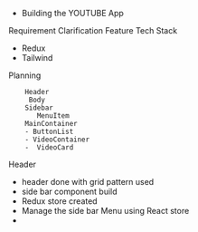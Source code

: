 - Building the YOUTUBE App

Requirement Clarification
 Feature
 Tech Stack
 - Redux
 - Tailwind

Planning

        Header
         Body
        Sidebar
           MenuItem
        MainContainer
        - ButtonList
        - VideoContainer
        -  VideoCard
      
Header
- header done with grid pattern used
- side bar component build
- Redux store created 
- Manage the side bar Menu using React store
-      
        
  
